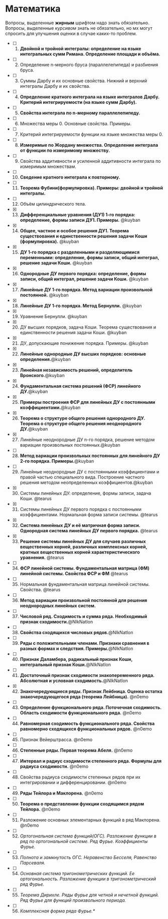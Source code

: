# Математика

Вопросы, выделенные **жирным** шрифтом надо знать обязательно. Вопросы, выделенные *курсивом* знать не обязательно, но мх могут спросить для улучшения оценки в случае каких-то проблем.

- [ ] 1. **Двойной и тройной интегралы: определение на языке интегральных сумм Римана. Определение площади и объёма.**
- [ ] 2. Определение n-мерного бруса (параллелепипеда) и разбиения бруса.
- [ ] 3. Суммы Дарбу и их основные свойства. Нижний и верхний интегралы Дарбу и их свойства.
- [ ] 4. **Определение кратного интеграла на языке интегралов Дарбу. Критерий интегрируемости (на языке сумм Дарбу).**
- [ ] 5. **Свойства интеграла по n-мерному параллелепипеду.**
- [ ] 6. Множества меры 0. Основные свойства. Примеры.
- [ ] 7. Критерий интегрируемости функции на языке множества меры 0.
- [ ] 8. **Измеримые по Жордану множества. Определение интеграла от функции по измеримому множеству.**
- [ ] 9. Свойства аддитивности и усиленной аддитивности интеграла по измеримым множествам.
- [ ] 10. **Сведение кратного интеграла к повторному.**
- [ ] 11. **Теорема Фубини(формулировка). Примеры: двойной и тройной интегралы.**
- [ ] 12. Объём цилиндрического тела.
- [x] 13. **Дифференциальные уравнения (ДУ1) 1-го порядка: определение, формы записи ДУ1. Примеры.** @kuyban
- [x] 14. **Общее, частное и особое решения ДУ1. Теорема существования и единственности решения задачи Коши (формулировка).** @kuyban
- [x] 15. **ДУ 1-го порядка с разделенными и разделяющимися переменными: определение, формы записи, общий интеграл, решение задачи Коши.** @kuyban
- [x] 16. **Однородные ДУ первого порядка: определение, формы записи, общий интеграл, решение задачи Коши.** @kuyban
- [x] 17. **Линейные ДУ 1-го порядка. Метод вариации произвольной постоянной.** @kuyban
- [x] 18. **Линейные ДУ 1-го порядка. Метод Бернулли.** @kuyban
- [x] 19. Уравнение Бернулли. @kuyban
- [x] 20. ДУ высших порядков, задача Коши. Теорема существования и единственности решения задачи Коши. @kuyban
- [x] 21. ДУ, допускающие понижение порядка. Примеры. @kuyban
- [x] 22. **Линейные однородные ДУ высших порядков: основные определения.**@kuyban
- [x] 23. **Линейная независимость решений, определитель Вронского.**@kuyban
- [x] 24. **Фундаментальная система решений (ФСР) линейного ДУ.**@kuyban
- [x] 25. **Примеры построения ФСР для линейных ДУ с постоянными коэффициентами.**@kuyban
- [x] 26. **Теорема о структуре общего решения однородного ДУ. Теорема о структуре общего решения неоднородного ДУ.**@kuyban
- [x] 27. Линейные неоднородные ДУ n-го порядка, решение методом вариации произвольных постоянных.@kuyban
- [ ] 28. **Метод вариации произвольных постоянных для линейного ДУ 2-го порядка. Примеры.**@kuyban
- [ ] 29. Линейные неоднородные ДУ с постоянными коэффициентами и правой частью специального вида. Построение частного решения методом неопределенных коэффициентов.@kuyban
- [x] 30. Системы линейных ДУ: определение, формы записи, задача Коши. @tearus
- [x] 31. Системы линейных ДУ первого порядка с постоянными коэффициентами. Нормальная форма записи системы. @tearus
- [x] 32. **Система линейных ДУ и её матричная форма записи. Однородная система линейных ДУ первого порядка.** @tearus
- [x] 33. **Решение системы линейных ДУ для случаев различных вещественных корней, различных комплексных корней, кратных вещественных корней характеристического уравнения.** @tearus
- [ ] 34. **ФСР линейной системы. Фундаментальная матрица (ФМ) линейной системы. Свойства ФСР и ФМ** @tearus
- [ ] 35. Нормальная фундаментальная матрица линейной системы. Свойства. @tearus
- [ ] 36. **Метод вариации произвольной постоянной для решения неоднородных линейных систем.**
- [ ] 37. **Числовой ряд. Сходимость и сумма ряда. Необходимый признак сходимости.**@NIkNatIon
- [ ] 38. **Свойства сходящихся числовых рядов.**@NIkNatIon
- [ ] 39. **Ряды с положительными членами. Признаки сравнения в разных формах и следствия. Примеры.**@NIkNatIon
- [ ] 40. **Признак Даламбера, радикальный признак Коши, интегральный признак Коши.**@NIkNatIon
- [ ] 41. **Достаточный признак сходимости знакопеременного ряда. Абсолютная и условная сходимость.**@NIkNatIon
- [x] 42. **Знакочередующиеся ряды. Признак Лейбница. Оценка остатка знакочередующегося ряда (теорема Лейбница).** @n0emo
- [ ] 43. **Определение функционального ряда. Поточечная сходимость. Область сходимости функционального ряда.** @n0emo
- [ ] 44. **Равномерная сходимость функционального ряда. Свойства равномерно сходящихся функциональных рядов.** @n0emo
- [ ] 45. Признак Вейерштрасса. @n0emo
- [ ] 46. **Степенные ряды. Первая теорема Абеля.** @n0emo
- [ ] 47. **Интервал и радиус сходимости степенного ряда. Формулы для радиуса сходимости.** @n0emo
- [ ] 48. Свойства радиуса сходимости степенных рядов при их интегрировании и дифференцировании. @n0emo
- [ ] 49. **Ряды Тейлора и Маклорена.** @n0emo
- [ ] 50. **Теорема о представлении функции сходящимся рядом Тейлора.** @n0emo
- [ ] 51. Разложение основных элементарных функций в ряд Маклорена. @n0emo
- [ ] 52. *Ортогональная система функций(ОГС). Разложение функции в ряд по ортогональной системе. Ряд Фурье. Коэффициенты Фурье.*
- [ ] 53. *Полнота и замкнутость ОГС. Неравенство Бесселя, Равенство Парсеваля.*
- [ ] 54. *Основная система тригонометрических функций. Ее ортогональность. Разложение функции в тригонометрический ряд Фурье.*
- [ ] 55. *Теорема Дирихле. Ряды Фурье для четной и нечетной функций. Ряд Фурье для функций произвольного периода.*
- [ ] 56. *Комплексная форма ряда Фурье.\**
